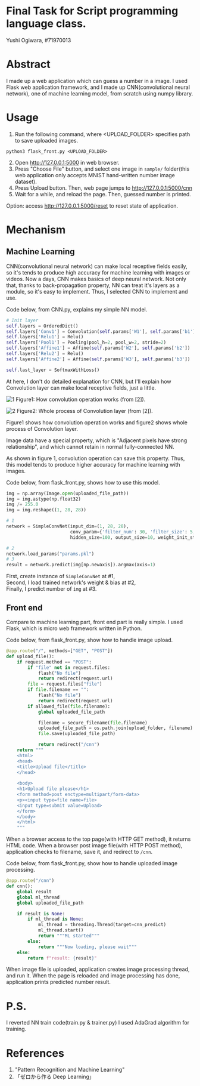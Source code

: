 # Final Task for Script programming language class.
Yushi Ogiwara, #71970013

# Abstract
I made up a web application which can guess a number in a image.
I used Flask web application framework, and
I made up CNN(convolutional neural network), one of machine learning model, from scratch using numpy library.

# Usage
1. Run the following command, where <UPLOAD_FOLDER> specifies path to save uploaded images.

```shell script
python3 flask_front.py <UPLOAD_FOLDER>
```
 
2. Open http://127.0.0.1:5000 in web browser.
3. Press "Choose File" button, and select one image in `sample/` folder(this web application only accepts MNIST hand-written number image dataset).
4. Press Upload button. Then, web page jumps to http://127.0.0.1:5000/cnn
5. Wait for a while, and reload the page. Then, guessed number is printed.

Option: access http://127.0.0.1:5000/reset to reset state of application.

# Mechanism

## Machine Learning
CNN(convolutional neural network) can make local receptive fields easily, so it's tends to produce high 
accuracy for machine learning with images or videos. Now a days, CNN makes basics of deep neural network.
Not only that, thanks to back-propagation property, NN can treat it's layers as a module, so it's easy to implement.
Thus, I selected CNN to implement and use.

Code below, from CNN.py, explains my simple NN model.

```python
# Init layer
self.layers = OrderedDict()
self.layers['Conv1'] = Convolution(self.params['W1'], self.params['b1'], conv_param['stride'], conv_param['pad'])
self.layers['Relu1'] = Relu()
self.layers['Pool1'] = Pooling(pool_h=2, pool_w=2, stride=2)
self.layers['Affine1'] = Affine(self.params['W2'], self.params['b2'])
self.layers['Relu2'] = Relu()
self.layers['Affine2'] = Affine(self.params['W3'], self.params['b3'])

self.last_layer = SoftmaxWithLoss() 
```

At here, I don't do detailed explanation for CNN, but I'll explain
how Convolution layer can make local receptive fields, just a little.

![1](conv1.jpg)
Figure1: How convolution operation works (from [2]).

![2](conv2.jpg)
Figure2: Whole process of Convolution layer (from [2]).

Figure1 shows how convolution operation works and figure2 shows 
whole process of Convolution layer.

Image data have a special property, which is "Adjacent pixels have strong relationship", and which cannot 
retain in normal fully-connected NN.

As shown in figure 1, convolution operation can save this property.
Thus, this model tends to produce higher accuracy for machine learning with images.

Code below, from flask_front.py, shows how to use this model.

```python
img = np.array(Image.open(uploaded_file_path))
img = img.astype(np.float32)
img /= 255.0
img = img.reshape((1, 28, 28))

# 1
network = SimpleConvNet(input_dim=(1, 28, 28),
                        conv_param={'filter_num': 30, 'filter_size': 5, 'pad': 0, 'stride': 1},
                        hidden_size=100, output_size=10, weight_init_std=0.01)

# 2
network.load_params("params.pkl")
# 3
result = network.predict(img[np.newaxis]).argmax(axis=1)
```

First, create instance of `SimpleConvNet` at #1,  
Second, I load trained network's weight & bias at #2,  
Finally, I predict number of `img` at #3.

## Front end
Compare to machine learning part, front end part is really simple.
I used Flask, which is micro web framework written in Python.

Code below, from flask_front.py, show how to handle image upload.

```python
@app.route("/", methods=["GET", "POST"])
def upload_file():
    if request.method == "POST":
        if "file" not in request.files:
            flash("No file")
            return redirect(request.url)
        file = request.files["file"]
        if file.filename == "":
            flash("No file")
            return redirect(request.url)
        if allowed_file(file.filename):
            global uploaded_file_path

            filename = secure_filename(file.filename)
            uploaded_file_path = os.path.join(upload_folder, filename)
            file.save(uploaded_file_path)

            return redirect("/cnn")
    return """
    <html>
    <head>
    <title>Upload file</title>
    </head>
    
    <body>
    <h1>Upload file please</h1>
    <form method=post enctype=multipart/form-data>
    <p><input type=file name=file>
    <input type=submit value=Upload>
    </form>
    </body>
    </html>
    """
```

When a browser access to the top page(with HTTP GET method),
it returns HTML code.
When a browser post image file(with HTTP POST method), 
application checks to filename, save it, and redirect to `/cnn`.

Code below, from flask_front.py, show how to handle uploaded image processing.

```python
@app.route("/cnn")
def cnn():
    global result
    global ml_thread
    global uploaded_file_path

    if result is None:
        if ml_thread is None:
            ml_thread = threading.Thread(target=cnn_predict)
            ml_thread.start()
            return """ML started"""
        else:
            return """Now loading, please wait"""
    else:
        return f"result: {result}"
```
When image file is uploaded, application creates image processing thread, and run it.
When the page is reloaded and image processing has done, application prints predicted number result.

# P.S.
I reverted NN train code(train.py & trainer.py)
I used AdaGrad algorithm for training.


# References
1. "Pattern Recognition and Machine Learning"
2. 「ゼロから作る Deep Learning」
